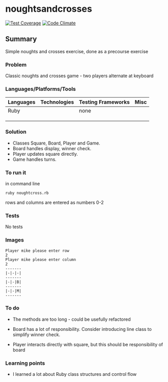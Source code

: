 # noughtsandcrosses

[![Test Coverage](https://codeclimate.com/github/chandley/noughtsandcrosses/badges/coverage.svg)](https://codeclimate.com/github/chandley/noughtsandcrosses)
[![Code Climate](https://codeclimate.com/github/chandley/noughtsandcrosses/badges/gpa.svg)](https://codeclimate.com/github/chandley/noughtsandcrosses)

## Summary

Simple noughts and crosses exercise, done as a precourse exercise

### Problem

Classic noughts and crosses game - two players alternate at keyboard

### Languages/Platforms/Tools

| Languages | Technologies  | Testing Frameworks| Misc
| :-------------------------------------------- |:--------------|:-----------|:----|
| Ruby      |               | none              |               |
|           |               |                   |               |
|           |               |                   |  
|           |               |

### Solution

* Classes Square, Board, Player and Game. 
* Board handles display, winner check. 
* Player updates square directly. 
* Game handles turns.


### To run it

in command line

```
ruby noughtcross.rb
```
rows and columns are entered as numbers 0-2

### Tests

No tests 

### Images

```
Player mike please enter row
2
Player mike please enter column
2
-------
|-|-|-|
-------
|-|-|B|
-------
|-|-|M|
-------
```

### To do

* The methods are too long - could be usefully refactored

* Board has a lot of responsibility. Consider introducing line class to simplify winner check.

* Player interacts directly with square, but this should be responsibility of board

### Learning points

* I learned a lot about Ruby class structures and control flow


